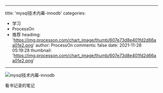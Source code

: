 
---
title: 'mysql技术内幕-innodb'
categories: 
 - 学习
 - ProcessOn
 - 推荐
headimg: 'https://img.processon.com/chart_image/thumb/607e73d8e401fd2d66aa01e2.png'
author: ProcessOn
comments: false
date: 2021-11-28 05:19:28
thumbnail: 'https://img.processon.com/chart_image/thumb/607e73d8e401fd2d66aa01e2.png'
---

<div>   
<img class="thumb" alt="mysql技术内幕-innodb" src="https://img.processon.com/chart_image/thumb/607e73d8e401fd2d66aa01e2.png" referrerpolicy="no-referrer">
<p>看书记录的笔记</p>  
</div>
            